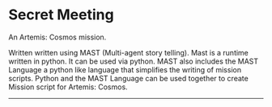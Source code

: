 # Secret Meeting
An Artemis: Cosmos mission.

Written written using MAST (Multi-agent story telling).
Mast is a runtime written in python. It can be used via python. MAST also includes the MAST Language a python like language that simplifies the writing of mission scripts. Python and the MAST Language can be used together to create Mission script for Artemis: Cosmos.

---------------
